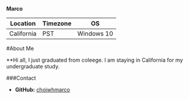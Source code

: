 <b>Marco</b>


|  Location | Timezone | OS |
| ----------| -------- | ---------|
| California|     PST  | Windows 10 |


#About Me

**Hi all, I just graduated from coleege. I am staying in California for my undergraduate study. 

###Contact

* __GitHub:__ [choiwhmarco](https://github.com/choiwhmarco)
